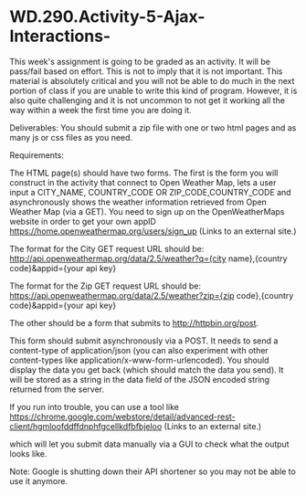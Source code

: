 # WD.290.Activity-5-Ajax-Interactions-

This week's assignment is going to be graded as an activity. It will be pass/fail based on effort. This is not to imply that it is not important. This material is absolutely critical and you will not be able to do much in the next portion of class if you are unable to write this kind of program.
However, it is also quite challenging and it is not uncommon to not get it working all the way within a week the first time you are doing it.


Deliverables:
You should submit a zip file with one or two html pages and as many js or css files as you need.


Requirements:

The HTML page(s) should have two forms. The first is the form you will construct in the activity that connect to Open Weather Map, lets a user input a CITY_NAME, COUNTRY_CODE OR ZIP_CODE,COUNTRY_CODE and asynchronously shows the weather information retrieved from Open Weather Map (via a GET). You need to sign up on the OpenWeatherMaps website in order to get your own appID https://home.openweathermap.org/users/sign_up (Links to an external site.)

The format for the City GET request URL should be: http://api.openweathermap.org/data/2.5/weather?q={city name},{country code}&appid={your api key}

The format for the Zip GET request URL should be: https://api.openweathermap.org/data/2.5/weather?zip={zip code},{country code}&appid={your api key}

The other should be a form that submits to http://httpbin.org/post.

This form should submit asynchronously via a POST. It needs to send a content-type of application/json (you can also experiment with other content-types like application/x-www-form-urlencoded). You should display the data you get back (which should match the data you send). It will be stored as a string in the data field of the JSON encoded string returned from the server.

If you run into trouble, you can use a tool like https://chrome.google.com/webstore/detail/advanced-rest-client/hgmloofddffdnphfgcellkdfbfbjeloo (Links to an external site.)

which will let you submit data manually via a GUI to check what the output looks like.



Note: Google is shutting down their API shortener so you may not be able to use it anymore.
